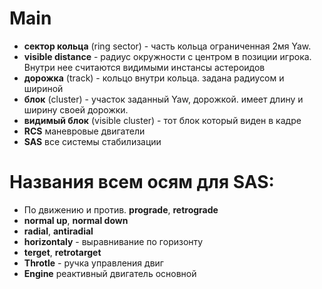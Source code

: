 # Main

- **сектор кольца** (ring sector) - часть кольца ограниченная 2мя Yaw.
- **visible distance** - радиус окружности с центром в позиции игрока. Внутри нее считаются видимыми инстансы астероидов
- **дорожка** (track) - кольцо внутри кольца. задана радиусом и шириной
- **блок** (cluster) - участок заданный Yaw, дорожкой. имеет длину и ширину своей дорожки.
- **видимый блок** (visible cluster) - тот блок который виден в кадре
- **RCS** маневровые двигатели
- **SAS** все системы стабилизации

# Названия всем осям для SAS:

- По движению и против. **prograde**, **retrograde**
- **normal up**, **normal down**
- **radial**, **antiradial**
- **horizontaly** - выравнивание по горизонту
- **terget**, **retrotarget**
- **Throtle** - ручка управления двиг
- **Engine** реактивный двигатель основной
